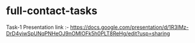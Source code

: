 # full-contact-tasks

Task-1 Presentation link :- https://docs.google.com/presentation/d/1R3IMz-DrD4yiwSpUNqPNHeOJ9nOMIOFk5h0PLT8ReHg/edit?usp=sharing
